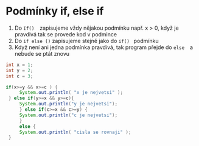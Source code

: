 # Podmínky if, else if

1) Do  ```If()  ```zapisujeme vždy nějakou podmínku např. x > 0, když je pravdivá tak se provede
 	 kod v podmince
 2) Do ``` if else () ``` zapisujeme stejně jako do  ```if() ``` podmínku
 3) Když není ani jedna podmínka pravdivá, tak  program přejde do  ```else  ```a nebude se ptát znovu




```java
int x = 1;
int y = 2;
int c = 3;

if(x>=y && x>=c ) {
     System.out.println( "x je nejvetsi" );
 } else if(y>=x && y>=c){
     System.out.println("y je nejvetsi");
	 } else if(c>=x && c>=y) {
	 System.out.println("c je nejvetsi");
	 }
	 else {
     System.out.println( "cisla se rovnaji" );
 }
 ```